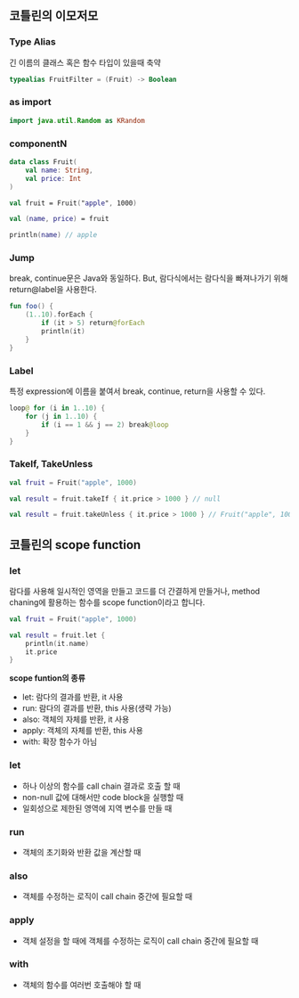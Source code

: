 ## 코틀린의 이모저모
### Type Alias
긴 이름의 클래스 혹은 함수 타입이 있을때 축약
```kotlin
typealias FruitFilter = (Fruit) -> Boolean
```

### as import
```kotlin
import java.util.Random as KRandom
```

### componentN
```kotlin
data class Fruit(
    val name: String,
    val price: Int
)

val fruit = Fruit("apple", 1000)

val (name, price) = fruit

println(name) // apple
```

### Jump
break, continue문은 Java와 동일하다.
But, 람다식에서는 람다식을 빠져나가기 위해 return@label을 사용한다.
```kotlin
fun foo() {
    (1..10).forEach {
        if (it > 5) return@forEach
        println(it)
    }
}
```

### Label
특정 expression에 이름을 붙여서 break, continue, return을 사용할 수 있다.
```kotlin
loop@ for (i in 1..10) {
    for (j in 1..10) {
        if (i == 1 && j == 2) break@loop
    }
}
```

### TakeIf, TakeUnless
```kotlin
val fruit = Fruit("apple", 1000)

val result = fruit.takeIf { it.price > 1000 } // null

val result = fruit.takeUnless { it.price > 1000 } // Fruit("apple", 1000)
```

## 코틀린의 scope function
### let
람다를 사용해 일시적인 영역을 만들고
코드를 더 간결하게 만들거나, method chaning에 활용하는 함수를 scope function이라고 합니다.
```kotlin
val fruit = Fruit("apple", 1000)

val result = fruit.let {
    println(it.name)
    it.price
}
```

**scope funtion의 종류**
- let: 람다의 결과를 반환, it 사용
- run: 람다의 결과를 반환, this 사용(생략 가능)
- also: 객체의 자체를 반환, it 사용
- apply: 객체의 자체를 반환, this 사용
- with: 확장 함수가 아님

### let
- 하나 이상의 함수를 call chain 결과로 호출 할 때
- non-null 값에 대해서만 code block을 실행할 때
- 일회성으로 제한된 영역에 지역 변수를 만들 때 

### run
- 객체의 초기화와 반환 값을 계산할 때

### also
- 객체를 수정하는 로직이 call chain 중간에 필요할 때

### apply
- 객체 설정을 할 때에 객체를 수정하는 로직이 call chain 중간에 필요할 때

### with
- 객체의 함수를 여러번 호출해야 할 때


